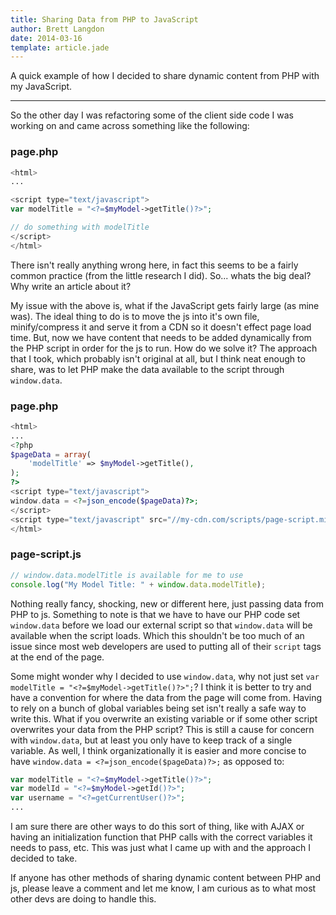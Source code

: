 ```yaml
---
title: Sharing Data from PHP to JavaScript
author: Brett Langdon
date: 2014-03-16
template: article.jade
---
```


A quick example of how I decided to share dynamic content from PHP with my JavaScript.

---

So the other day I was refactoring some of the client side code I was working on and
came across something like the following:

### page.php
```php
<html>
...

<script type="text/javascript">
var modelTitle = "<?=$myModel->getTitle()?>";

// do something with modelTitle
</script>
</html>
```

There isn't really anything wrong here, in fact this seems to be a fairly common practice
(from the little research I did). So... whats the big deal? Why write an article about it?

My issue with the above is, what if the JavaScript gets fairly large (as mine was). The
ideal thing to do is to move the js into it's own file, minify/compress it and serve it
from a CDN so it doesn't effect page load time. But, now we have content that needs to be
added dynamically from the PHP script in order for the js to run. How do we solve it? The
approach that I took, which probably isn't original at all, but I think neat enough to
share, was to let PHP make the data available to the script through `window.data`.

### page.php
```php
<html>
...
<?php
$pageData = array(
    'modelTitle' => $myModel->getTitle(),
);
?>
<script type="text/javascript">
window.data = <?=json_encode($pageData)?>;
</script>
<script type="text/javascript" src="//my-cdn.com/scripts/page-script.min.js"></script>
</html>
```

### page-script.js
```javascript
// window.data.modelTitle is available for me to use
console.log("My Model Title: " + window.data.modelTitle);
```

Nothing really fancy, shocking, new or different here, just passing data from PHP to js.
Something to note is that we have to have our PHP code set `window.data` before we load
our external script so that `window.data` will be available when the script loads. Which
this shouldn't be too much of an issue since most web developers are used to putting all
of their `script` tags at the end of the page.

Some might wonder why I decided to use `window.data`, why not just set
`var modelTitle = "<?=$myModel->getTitle()?>";`? I think it is better to try and have a
convention for where the data from the page will come from. Having to rely on a bunch of
global variables being set isn't really a safe way to write this. What if you overwrite
an existing variable or if some other script overwrites your data from the PHP script?
This is still a cause for concern with `window.data`, but at least you only have to keep
track of a single variable. As well, I think organizationally it is easier and more concise
to have `window.data = <?=json_encode($pageData)?>;` as opposed to:

```php
var modelTitle = "<?=$myModel->getTitle()?>";
var modelId = "<?=$myModel->getId()?>";
var username = "<?=getCurrentUser()?>";
...
```

I am sure there are other ways to do this sort of thing, like with AJAX or having an
initialization function that PHP calls with the correct variables it needs to pass, etc.
This was just what I came up with and the approach I decided to take.

If anyone has other methods of sharing dynamic content between PHP and js, please leave a
comment and let me know, I am curious as to what most other devs are doing to handle this.
